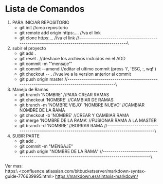 # Lista de Comandos 
1. PARA INICIAR REPOSITORIO
    * git init                                         //crea repositorio
    * git remote add origin https:....                 //va el link
    * git clone https:... //va el link
//-----------------------------------------------------------------------------------------------\
2. subir el proyecto
    * git add .
    * git reset .                                       //deshace los archivos incluidos en el ADD
    * git commit -m "'mensaje'"
    * git commit --amend 		                        //editar el ultimo commit (press 'i', 'ESC, :, wq!')
    * git checkout -- . 		                        //vuelve a la version anterior al commit
    * git push origin master
//-----------------------------------------------------------------------------------------------\
3. Manejo de Ramas 
    * git branch 'NOMBRE'                               //PARA CREAR RAMAS
    * git checkout 'NOMBRE'                             //CAMBIAR DE RAMAS
    * git branch -m 'NOMBRE VIEJO' 'NOMBRE NUEVO'       //CAMBIAR NOMBRE DE LA RAMA
    * git checkout -b 'NOMBRE'                          //CREAR Y CAMBIAR RAMA
    * git merge 'NOMBRE DE LA RAMA'                     //FUSIONAR RAMA A LA MASTER
    * git branch -d 'NOMBRE'                            //BORRAR RAMA
//-----------------------------------------------------------------------------------------------\
4. SUBIR PARTE
    * git add .
    * git commit -m "MENSAJE"
    * git push origin "NOMBRE DE LA RAMA"
//-----------------------------------------------------------------------------------------------\

Ver mas:\
https:\ <confluence.atlassian.com/bitbucketserver/markdown-syntax-guide-776639995.html>
<https://markdown.es/sintaxis-markdown/>